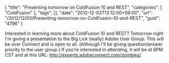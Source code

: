 {
	"title": "Presenting tomorrow on ColdFusion 10 and REST",
	"categories": [
		"ColdFusion"
	],
	"tags": [],
	"date": "2012-12-03T13:12:00+06:00",
	"url": "/2012/12/03/Presenting-tomorrow-on-ColdFusion-10-and-REST",
	"guid": "4796"
}

Interested in learning more about ColdFusion 10 and REST? Tomorrow night I'm giving a presentation to the Big Lick (really) Adobe User Group. This will be over Connect and is open to all. (Although I'll be giving question/answer priority to the user group.) If you're interested in attending, it will be at 6PM CST and at this URL: <a href="http://experts.adobeconnect.com/zombies/">http://experts.adobeconnect.com/zombies/</a>.